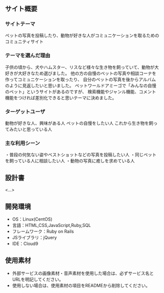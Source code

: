 # <AnimalLover>

## サイト概要
### サイトテーマ
ペットの写真を投稿したり、動物が好きな人がコミュニケーションを取るためのコミュニティサイト

### テーマを選んだ理由
子供の頃から、犬やハムスター、リスなど様々な生き物を飼っていて、動物が大好きが大好きなため選びました。
他の方の自慢のペットの写真や相談コーナを作ってコミュニケーションを取ったり、
自分のペットの写真を後からアルバムのように見返したいと思いました。
ペットワールドアミーゴで「みんなの自慢のペット」というサイトがあるのですが、 
検索機能やジャンル機能、コメント機能をつければ差別化できると思いテーマに決めました。

### ターゲットユーザ
動物が好きな人、興味がある人 ペットの自慢をしたい人 これから生き物を飼ってみたいと思っている人

### 主な利用シーン
・普段の何気ない姿やベストショットなどの写真を投稿したい人
・同じペットを飼っている人に相談したい人
・動物の写真に癒しを求めている人

## 設計書
<...>

## 開発環境
- OS：Linux(CentOS)
- 言語：HTML,CSS,JavaScript,Ruby,SQL
- フレームワーク：Ruby on Rails
- JSライブラリ：jQuery
- IDE：Cloud9

## 使用素材
- 外部サービスの画像素材・音声素材を使用した場合は、必ずサービス名とURLを明記してください。
- 使用しない場合は、使用素材の項目をREADMEから削除してください。